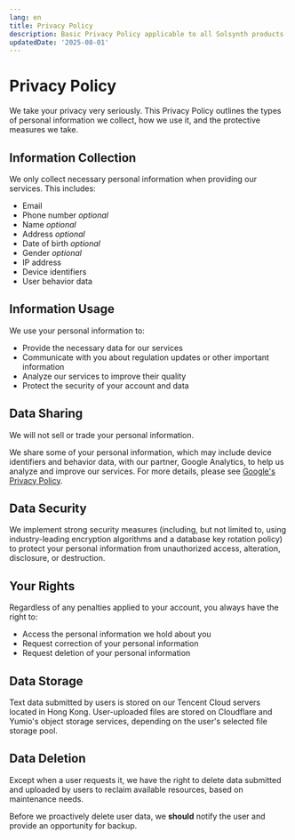 ```yaml
---
lang: en
title: Privacy Policy
description: Basic Privacy Policy applicable to all Solsynth products
updatedDate: '2025-08-01'
---
```


# **Privacy Policy**

We take your privacy very seriously. This Privacy Policy outlines the types of personal information we collect, how we use it, and the protective measures we take.

## **Information Collection**

We only collect necessary personal information when providing our services. This includes:

- Email
- Phone number *optional*
- Name *optional*
- Address *optional*
- Date of birth *optional*
- Gender *optional*
- IP address
- Device identifiers
- User behavior data

## **Information Usage**

We use your personal information to:

- Provide the necessary data for our services
- Communicate with you about regulation updates or other important information
- Analyze our services to improve their quality
- Protect the security of your account and data

## **Data Sharing**

We will not sell or trade your personal information.

We share some of your personal information, which may include device identifiers and behavior data, with our partner, Google Analytics, to help us analyze and improve our services. For more details, please see [Google's Privacy Policy](https://policies.google.com/privacy).

## **Data Security**

We implement strong security measures (including, but not limited to, using industry-leading encryption algorithms and a database key rotation policy) to protect your personal information from unauthorized access, alteration, disclosure, or destruction.

## **Your Rights**

Regardless of any penalties applied to your account, you always have the right to:

- Access the personal information we hold about you
- Request correction of your personal information
- Request deletion of your personal information

## **Data Storage**

Text data submitted by users is stored on our Tencent Cloud servers located in Hong Kong. User-uploaded files are stored on Cloudflare and Yumio's object storage services, depending on the user's selected file storage pool.

## **Data Deletion**

Except when a user requests it, we have the right to delete data submitted and uploaded by users to reclaim available resources, based on maintenance needs.

Before we proactively delete user data, we **should** notify the user and provide an opportunity for backup.
